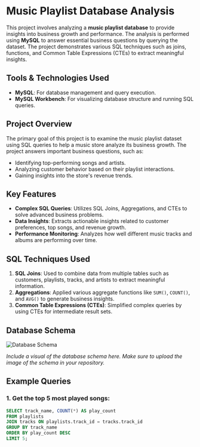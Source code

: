 # Music Playlist Database Analysis

This project involves analyzing a **music playlist database** to provide insights into business growth and performance. The analysis is performed using **MySQL** to answer essential business questions by querying the dataset. The project demonstrates various SQL techniques such as joins, functions, and Common Table Expressions (CTEs) to extract meaningful insights.

## Tools & Technologies Used

- **MySQL**: For database management and query execution.
- **MySQL Workbench**: For visualizing database structure and running SQL queries.

## Project Overview

The primary goal of this project is to examine the music playlist dataset using SQL queries to help a music store analyze its business growth. The project answers important business questions, such as:

- Identifying top-performing songs and artists.
- Analyzing customer behavior based on their playlist interactions.
- Gaining insights into the store's revenue trends.

## Key Features

- **Complex SQL Queries**: Utilizes SQL Joins, Aggregations, and CTEs to solve advanced business problems.
- **Data Insights**: Extracts actionable insights related to customer preferences, top songs, and revenue growth.
- **Performance Monitoring**: Analyzes how well different music tracks and albums are performing over time.

## SQL Techniques Used

1. **SQL Joins**: Used to combine data from multiple tables such as customers, playlists, tracks, and artists to extract meaningful information.
2. **Aggregations**: Applied various aggregate functions like `SUM()`, `COUNT()`, and `AVG()` to generate business insights.
3. **Common Table Expressions (CTEs)**: Simplified complex queries by using CTEs for intermediate result sets.

## Database Schema

![Database Schema](MusicDatabaseSchema.png)

*Include a visual of the database schema here. Make sure to upload the image of the schema in your repository.*

## Example Queries

### 1. Get the top 5 most played songs:
```sql
SELECT track_name, COUNT(*) AS play_count
FROM playlists
JOIN tracks ON playlists.track_id = tracks.track_id
GROUP BY track_name
ORDER BY play_count DESC
LIMIT 5;
